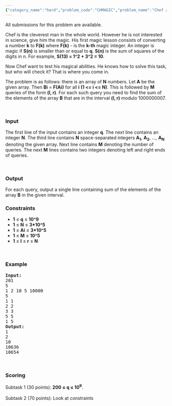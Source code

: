```yaml
---
{"category_name":"hard","problem_code":"CHMAGIC","problem_name":"Chef and Magic Numbers ","languages_supported":{"0":"ADA","1":"ASM","2":"BASH","3":"BF","4":"C","5":"C99 strict","6":"CAML","7":"CLOJ","8":"CLPS","9":"CPP 4.3.2","10":"CPP 4.9.2","11":"CPP14","12":"CS2","13":"D","14":"ERL","15":"FORT","16":"FS","17":"GO","18":"HASK","19":"ICK","20":"ICON","21":"JAVA","22":"JS","23":"LISP clisp","24":"LISP sbcl","25":"LUA","26":"NEM","27":"NICE","28":"NODEJS","29":"PAS fpc","30":"PAS gpc","31":"PERL","32":"PERL6","33":"PHP","34":"PIKE","35":"PRLG","36":"PYTH","37":"PYTH 3.4","38":"RUBY","39":"SCALA","40":"SCM guile","41":"SCM qobi","42":"ST","43":"TCL","44":"TEXT","45":"WSPC"},"max_timelimit":1,"source_sizelimit":50000,"problem_author":"furko","problem_tester":"balajiganapath","date_added":"5-08-2013","tags":{"0":"ad","1":"furko","2":"ltime04","3":"medium"},"editorial_url":"http://discuss.codechef.com/problems/CHMAGIC","time":{"view_start_date":1380445200,"submit_start_date":1380445200,"visible_start_date":1380445200,"end_date":1735669800},"layout":"problem"}
---
```

<span class="solution-visible-txt">All submissions for this problem are available.</span><p>
  Chef is the cleverest man in the whole world. However he is not interested in science, give him the magic. His first magic lesson consists of  converting a number <b>k</b> to <b>F(k)</b> where <b>F(k)</b> - is the <b>k-th</b> magic integer. An integer is magic if <b>S(n)</b> is smaller than or equal to <b>q</b>. <b>S(n)</b> is the sum of squares of the digits in n. For example, <b>S(13) = 1^2 + 3^2 = 10</b>.
</p><p>
   Now Chef want to test his magical abilities. He knows how to solve this task, but who will check it? That is where you come in.
</p>
<p>
  The problem is as follows: there is an array of <b>N</b> numbers. Let <b>A</b> be the given array. Then <b>Bi</b> = <b>F(Ai)</b> for all <b>i</b> <b>(1 &lt;= i &lt;= N)</b>. This is followed by <b>M</b> queries of the form <b>(l, r)</b>. For each such query you need to find the sum of the elements of the array <b>B</b> that are in the interval <b>(l, r)</b> modulo 1000000007.
</p>
<p> </p>
<h3>Input</h3>
<p>The first line of the input contains an integer <b>q</b>. The next line contains an integer <b>N</b>. The third line contains <b>N</b> space-separated integers <b>A<sub>1</sub></b>, <b>A<sub>2</sub></b>, ..., <b>A<sub>N</sub></b> denoting the given array. Next line contains <b>M</b> denoting the number of queries. The next <b>M</b> lines contains two integers denoting left and right ends of queries.  </p>
<p> </p>
<h3>Output</h3>
<p>   For each query, output a single line containing   sum of the elements of the array <b>B</b> in the given interval.</p>
<h3>Constraints</h3>
<ul>
<li><b>1</b> ≤ <b>q</b> ≤ <b>10^9</b></li>
<li><b>1</b> ≤ <b>N</b> ≤ <b>3*10^5</b></li>
<li><b>1</b> ≤ <b>Ai</b> ≤ <b>3*10^5</b></li>
<li><b>1</b> ≤ <b>M</b> ≤ <b>10^5</b></li>
<li><b>1</b> ≤ <b>l</b> ≤ <b>r</b> ≤ <b>N</b></li>
</ul>
<p> </p>
<h3>Example</h3>
<pre><b>Input:</b>
201
5
1 2 10 5 10000
5
1 1
2 2
3 3
5 5
1 5  
<b>Output:</b>
1
2
10
10636
10654 
</pre><p> </p>
<h3>Scoring</h3>
<p>Subtask 1 (30 points): <b>200 ≤ q ≤ 10<sup>9</sup></b>. <br /><br />
Subtask 2 (70 points):  Look at constraints<br /></p>
